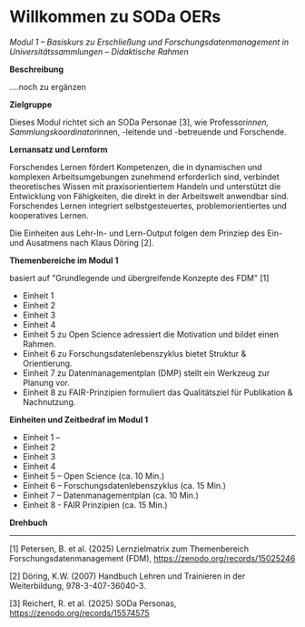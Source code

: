 <!--

author: Canan Hastik  und Rebekka Reichert
email:    
version:  v1
language: DE

icon:     https://raw.githubusercontent.com/chastik/Beratung_Dateityp_Bild/refs/heads/main/SODa-Logo_full.svg
link:     https://raw.githubusercontent.com/chastik/Beratung/refs/heads/main/soda.css

comment:  WissKi SODA OERs

-->

# Willkommen zu SODa OERs 

*Modul 1 – Basiskurs zu Erschließung und Forschungsdatenmanagement in Universitätssammlungen – Didaktische Rahmen*

**Beschreibung**

....noch zu ergänzen

**Zielgruppe**

Dieses Modul richtet sich an SODa Personae [3], wie Professor*innen, Sammlungskoordinator*innen, -leitende und -betreuende und Forschende.


**Lernansatz und Lernform**

Forschendes Lernen fördert Kompetenzen, die in dynamischen und komplexen Arbeitsumgebungen zunehmend erforderlich sind, verbindet theoretisches Wissen mit praxisorientiertem Handeln und unterstützt die Entwicklung von Fähigkeiten, die direkt in der Arbeitswelt anwendbar sind. Forschendes Lernen integriert selbstgesteuertes, problemorientiertes und kooperatives Lernen.

Die Einheiten aus Lehr-In- und Lern-Output folgen dem Prinziep des Ein- und Ausatmens nach Klaus Döring [2].

**Themenbereiche im Modul 1**

basiert auf "Grundlegende und übergreifende Konzepte des FDM" [1]
  
 - Einheit 1 
 - Einheit 2
 - Einheit 3
 - Einheit 4
 - Einheit 5 zu Open Science adressiert die Motivation und bildet einen Rahmen.
 - Einheit 6 zu Forschungsdatenlebenszyklus bietet Struktur & Orientierung.
 - Einheit 7 zu Datenmanagementplan (DMP) stellt ein Werkzeug zur Planung vor.
 - Einheit 8 zu FAIR-Prinzipien formuliert das Qualitätsziel für Publikation & Nachnutzung.

**Einheiten und Zeitbedraf im Modul 1**

- Einheit 1 –
- Einheit 2
- Einheit 3
- Einheit 4
- Einheit 5 – Open Science (ca. 10 Min.)
- Einheit 6 – Forschungsdatenlebenszyklus (ca. 15 Min.)
- Einheit 7 – Datenmanagementplan (ca. 10 Min.)
- Einheit 8 - FAIR Prinzipien (ca. 15 Min.)

**Drehbuch**


______________________________________
[1] Petersen, B. et al. (2025) Lernzielmatrix zum Themenbereich Forschungsdatenmanagement (FDM), https://zenodo.org/records/15025246

[2] Döring, K.W. (2007) Handbuch Lehren und Trainieren in der Weiterbildung, 978-3-407-36040-3.

[3] Reichert, R. et al. (2025) SODa Personas, https://zenodo.org/records/15574575


